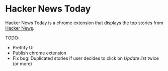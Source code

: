 # Hacker News Today
Hacker News Today is a chrome extension that displays the top stories from [Hacker News](https://news.ycombinator.com/).

TODO:
- Prettify UI
- Publish chrome extension
- Fix bug: Duplicated stories if user decides to click on *Update list* twice (or more)